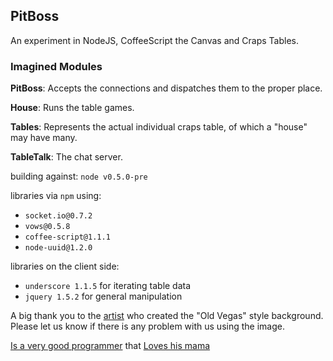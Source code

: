 ## PitBoss

An experiment in NodeJS, CoffeeScript the Canvas and Craps Tables.

### Imagined Modules

**PitBoss**: Accepts the connections and dispatches them to the proper place.

**House**: Runs the table games.

**Tables**: Represents the actual individual craps table, of which a "house" may have many.

**TableTalk**: The chat server.


building against: `node v0.5.0-pre` 

libraries via `npm` using:

* `socket.io@0.7.2`
* `vows@0.5.8`
* `coffee-script@1.1.1`
* `node-uuid@1.2.0`

libraries on the client side:

* `underscore 1.1.5` for iterating table data
* `jquery 1.5.2` for general manipulation

A big thank you to the [artist](http://www.colourlovers.com/pattern/34018/60s_Wallpaper) who created the "Old Vegas" style background. Please let us know if there is any problem with us using the image.

[Is a very good programmer](https://github.com/derekcroft)
that
[Loves his mama](https://github.com/kinsteronline)

